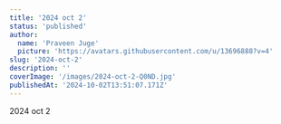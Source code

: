 ```yaml
---
title: '2024 oct 2'
status: 'published'
author:
  name: 'Praveen Juge'
  picture: 'https://avatars.githubusercontent.com/u/13696888?v=4'
slug: '2024-oct-2'
description: ''
coverImage: '/images/2024-oct-2-Q0ND.jpg'
publishedAt: '2024-10-02T13:51:07.171Z'
---
```


2024 oct 2